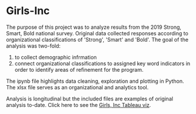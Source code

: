# Girls-Inc
The purpose of this project was to analyze results from the 2019 Strong, Smart, Bold national survey.
Original data collected responses according to organizational classifications of 'Strong', 'Smart' and 'Bold'. 
The goal of the analysis was two-fold:
1) to collect demographic infrmation 
2) connect organizational classifications to assigned key word indicators in order to identify areas of refinement for the program. 

The ipynb file highlights data cleaning, exploration and plotting in Python.
The xlsx file serves as an organizational and analytics tool. 

Analysis is longitudinal but the included files are examples of original analysis to-date.
Click here to see the [Girls, Inc Tableau viz](https://public.tableau.com/views/GirlsInc/Dashboard1?:language=en-US&:sid=&:display_count=n&:origin=viz_share_link).

